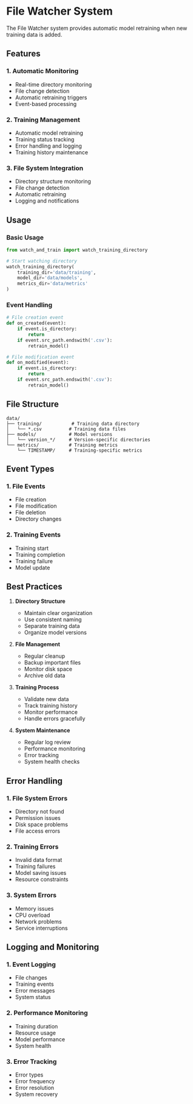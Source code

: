 # File Watcher System

The File Watcher system provides automatic model retraining when new training data is added.

## Features

### 1. Automatic Monitoring
- Real-time directory monitoring
- File change detection
- Automatic retraining triggers
- Event-based processing

### 2. Training Management
- Automatic model retraining
- Training status tracking
- Error handling and logging
- Training history maintenance

### 3. File System Integration
- Directory structure monitoring
- File change detection
- Automatic retraining
- Logging and notifications

## Usage

### Basic Usage
```python
from watch_and_train import watch_training_directory

# Start watching directory
watch_training_directory(
    training_dir='data/training',
    model_dir='data/models',
    metrics_dir='data/metrics'
)
```

### Event Handling
```python
# File creation event
def on_created(event):
    if event.is_directory:
        return
    if event.src_path.endswith('.csv'):
        retrain_model()

# File modification event
def on_modified(event):
    if event.is_directory:
        return
    if event.src_path.endswith('.csv'):
        retrain_model()
```

## File Structure
```
data/
├── training/           # Training data directory
│   └── *.csv          # Training data files
├── models/            # Model versions
│   └── version_*/     # Version-specific directories
└── metrics/           # Training metrics
    └── TIMESTAMP/     # Training-specific metrics
```

## Event Types

### 1. File Events
- File creation
- File modification
- File deletion
- Directory changes

### 2. Training Events
- Training start
- Training completion
- Training failure
- Model update

## Best Practices

1. **Directory Structure**
   - Maintain clear organization
   - Use consistent naming
   - Separate training data
   - Organize model versions

2. **File Management**
   - Regular cleanup
   - Backup important files
   - Monitor disk space
   - Archive old data

3. **Training Process**
   - Validate new data
   - Track training history
   - Monitor performance
   - Handle errors gracefully

4. **System Maintenance**
   - Regular log review
   - Performance monitoring
   - Error tracking
   - System health checks

## Error Handling

### 1. File System Errors
- Directory not found
- Permission issues
- Disk space problems
- File access errors

### 2. Training Errors
- Invalid data format
- Training failures
- Model saving issues
- Resource constraints

### 3. System Errors
- Memory issues
- CPU overload
- Network problems
- Service interruptions

## Logging and Monitoring

### 1. Event Logging
- File changes
- Training events
- Error messages
- System status

### 2. Performance Monitoring
- Training duration
- Resource usage
- Model performance
- System health

### 3. Error Tracking
- Error types
- Error frequency
- Error resolution
- System recovery 